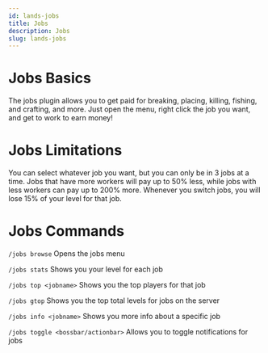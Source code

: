 ```yaml
---
id: lands-jobs
title: Jobs
description: Jobs
slug: lands-jobs
---
```


# Jobs Basics
The jobs plugin allows you to get paid for breaking, placing, killing, fishing, and crafting, and more. Just open the menu, right click the job you want, and get to work to earn money!

# Jobs Limitations
You can select whatever job you want, but you can only be in 3 jobs at a time. Jobs that have more workers will pay up to 50% less, while jobs with less workers can pay up to 200% more. Whenever you switch jobs, you will lose 15% of your level for that job.

# Jobs Commands
`/jobs browse` Opens the jobs menu

`/jobs stats` Shows you your level for each job

`/jobs top <jobname>` Shows you the top players for that job

`/jobs gtop` Shows you the top total levels for jobs on the server

`/jobs info <jobname>` Shows you more info about a specific job

`/jobs toggle <bossbar/actionbar>` Allows you to toggle notifications for jobs

